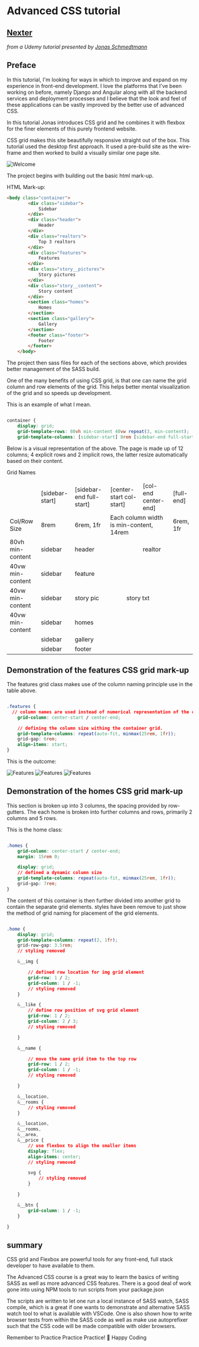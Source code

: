 <link href="https://github.com/ddeveloper72/Nexter/blob/master/css/markdown.css" rel="stylesheet"></link>

# Advanced CSS tutorial

## [Nexter](https://ddeveloper72.github.io/Nexter/)

  _from a Udemy tutorial presented by [Jonas Schmedtmann](https://github.com/jonasschmedtmann)_

## Preface

In this tutorial, I'm looking for ways in which to improve and expand on my experience in front-end development.  I love the platforms that I've been working on before, namely Django and Angular along with all the backend services and deployment processes and I believe that the look and feel of these applications can be vastly improved by the better use of advanced CSS.  

In this tutorial Jonas introduces CSS grid and he combines it with flexbox for the finer elements of this purely frontend website.

CSS grid makes this site beautifully responsive straight out of the box.  This tutorial used the desktop first approach.  It used a pre-build site as the wire-frame and then worked to build a visually similar one page site.

![Welcome](https://github.com/ddeveloper72/Nexter/blob/master/img/git/header.png "Desktop view")

The project begins with building out the basic html mark-up.

HTML Mark-up:

````html
<body class="container">
        <div class="sidebar">
            Sidebar
        </div>
        <div class="header">
            Header
        </div>
        <div class="realtors">
            Top 3 realtors
        </div>
        <div class="features">
            Features
        </div>
        <div class="story__pictures">
            Story pictures
        </div>
        <div class="story__content">
            Story content
        </div>
        <section class="homes">
            Homes
        </section>
        <section class="gallery">
            Gallery
        </section>
        <footer class="footer">
            Footer
        </footer>
    </body>
````

The project then sass files for each of the sections above, which provides better management of the SASS build.

One of the many benefits of using CSS grid, is that one can name the grid column and row elements of the grid.  This helps better mental visualization of the grid and so speeds up development.

This is an example of what I mean.

````css

container {
    display: grid;
    grid-template-rows: 80vh min-content 40vw repeat(3, min-content);
    grid-template-columns: [sidebar-start] 8rem [sidebar-end full-start] minmax(6rem, 1fr) [center-start] repeat(8, [col-start] minmax(min-content, 14rem) [col-end]) [center-end] minmax(6rem, 1fr) [full-end];

````

Below is a visual representation of the above.  The page is made up of 12 columns; 4 explicit rows and 2 implicit rows, the latter resize automatically based on their content.

<table>
<thead>
    <tr>
        <thc colspan="12">Grid Names</th>
    </tr>
</thead>
<tbody>
    <tr>
        <td></td>
        <td>[sidebar-start]</td>
        <td>[sidebar-end full-start]</td>
        <td colspan="8">[center-start col-start]</td>
        <td colspan="2">[col-end center-end]</td>                
        <td>[full-end]</td>
    </tr>
    <tr>
        <td>Col/Row Size</td>
        <td>8rem</td>
        <td>6rem, 1fr</td>
        <td colspan="10">Each column width is min-content, 14rem</td>
        <td>6rem, 1fr</td>
    </tr>
    <tr>
        <td>80vh min-content</td>
        <td>sidebar</td>
        <td colspan="9">header</td>
        <td colspan=3>realtor</td>
    </tr>
    <tr>
        <td>40vw min-content</td>
        <td>sidebar</td>
        <td colspan="12">feature</td>
    </tr>
    <tr>
        <td>40vw min-content</td>
        <td>sidebar</td>
        <td colspan="6">story pic</td>
        <td colspan="6">story txt</td>
    </tr>
    <tr>
        <td>40vw min-content</td>
        <td>sidebar</td>
        <td colspan="12">homes</td>
    </tr>
    <tr>
        <td></td>
        <td>sidebar</td>
        <td colspan="12">gallery</td>        
    </tr>
    <tr>
        <td></td>
        <td>sidebar</td>
        <td colspan="12">footer</td>
    </tr>
</tbod>
</table>

## Demonstration of the features CSS grid mark-up

The features grid class makes use of the column naming principle use in the table above.

````css

.features {
  // column names are used instead of numerical representation of the column
    grid-column: center-start / center-end;

    // defining the column size withing the container grid.
    grid-template-columns: repeat(auto-fit, minmax(25rem, 1fr));
    grid-gap: 6rem;
    align-items: start;
}

````

This is the outcome:

![Features](https://github.com/ddeveloper72/Nexter/blob/master/img/git/features.png "Desktop view")
![Features](https://github.com/ddeveloper72/Nexter/blob/master/img/git/features-ipad.png "Ipad view")
![Features](https://github.com/ddeveloper72/Nexter/blob/master/img/git/features-iphone7.png "Iphone6/7 view")

## Demonstration of the homes CSS grid mark-up

This section is broken up into 3 columns, the spacing provided by row-gutters. The each home is broken into further columns and rows, primarily 2 columns and 5 rows.

This is the home class:

````css

.homes {
    grid-column: center-start / center-end;
    margin: 15rem 0;

    display: grid;
    // defined a dynamic column size
    grid-template-columns: repeat(auto-fit, minmax(25rem, 1fr));
    grid-gap: 7rem;
}

````

The content of this container is then further divided into another grid to contain the separate grid elements.  styles have been remove to just show the method of grid naming for placement of the grid elements.

````css

.home {
    display: grid;
    grid-template-columns: repeat(2, 1fr);
    grid-row-gap: 3.5rem;
    // styling removed

    &__img {

        // defined row location for img grid element
        grid-row: 1 / 2;
        grid-column: 1 / -1;
        // styling removed
    }

    &__like {
        // define row position of svg grid element
        grid-row: 1 / 2;
        grid-column: 2 / 3;
        // styling removed

    }

    &__name {

        // move the name grid item to the top row
        grid-row: 1 / 2;
        grid-column: 1 / -1;
        // styling removed

    }

    &__location,
    &__rooms {
        // styling removed
    }

    &__location,
    &__rooms,
    &__area,
    &__price {
        // use flexbox to align the smaller items
        display: flex;
        align-items: center;
        // styling removed

        svg {
            // styling removed
        }

    }

    &__btn {
        grid-column: 1 / -1;
    }

}

````

## summary

CSS grid and Flexbox are powerful tools for any front-end, full stack developer to have available to them.  

The Advanced CSS course is a great way to learn the basics of writing SASS as well as more advanced CSS features.  There is a good deal of work gone into using NPM tools to run scripts from your package.json 

The scripts are written to let one run a local instance of SASS watch, SASS compile, which is a great if one wants to demonstrate and alternative SASS watch tool to what is available with VSCode.  One is also shown how to write browser tests from within the SASS code as well as make use autoprefixer such that the CSS code will be made compatible with older browsers.

Remember to Practice Practice Practice! 🚀
Happy Coding
